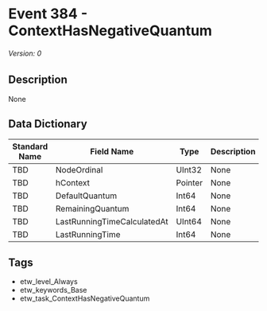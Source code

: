 # Event 384 - ContextHasNegativeQuantum
###### Version: 0

## Description
None

## Data Dictionary
|Standard Name|Field Name|Type|Description|Sample Value|
|---|---|---|---|---|
|TBD|NodeOrdinal|UInt32|None|`None`|
|TBD|hContext|Pointer|None|`None`|
|TBD|DefaultQuantum|Int64|None|`None`|
|TBD|RemainingQuantum|Int64|None|`None`|
|TBD|LastRunningTimeCalculatedAt|UInt64|None|`None`|
|TBD|LastRunningTime|Int64|None|`None`|

## Tags
* etw_level_Always
* etw_keywords_Base
* etw_task_ContextHasNegativeQuantum